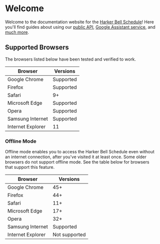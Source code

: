 # Welcome
Welcome to the documentation website for the [Harker Bell Schedule](https://bell.harker.org)! Here you'll find guides about using our [public API](api.html), [Google Assistant service](assistant.html), and [much more](features.html).


## Supported Browsers

The browsers listed below have been tested and verified to work.

Browser | Versions
------- | --------
Google Chrome | Supported
Firefox | Supported
Safari | 9+
Microsoft Edge | Supported
Opera | Supported
Samsung Internet | Supported
Internet Explorer | 11

### Offline Mode

Offline mode enables you to access the Harker Bell Schedule even without an internet connection, after you've visited it at least once.
Some older browsers do not support offline mode. See the table below for browsers that support this feature.

Browser | Versions
------- | --------
Google Chrome | 45+
Firefox | 44+
Safari | 11+
Microsoft Edge | 17+
Opera | 32+
Samsung Internet | Supported
Internet Explorer | Not supported